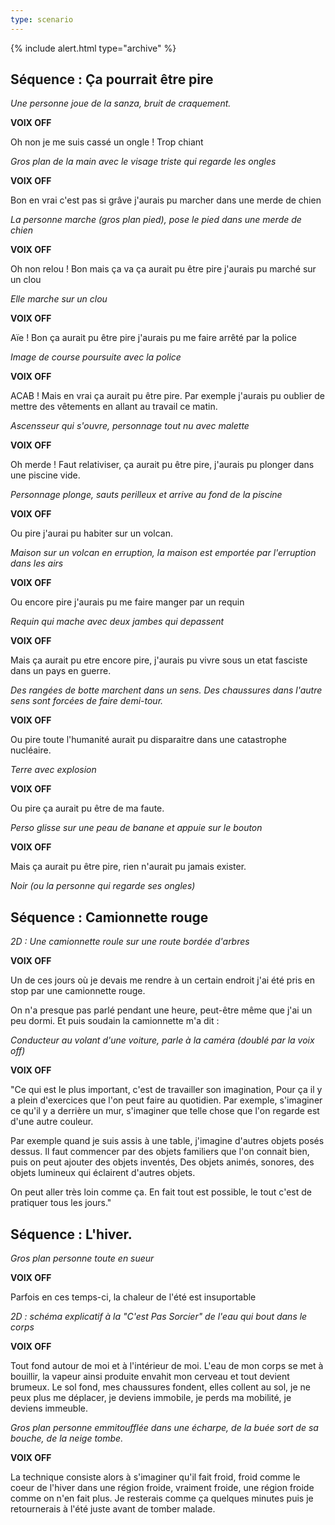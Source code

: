 ```yaml
---
type: scenario
---
```


{% include alert.html type="archive" %}

## Séquence : Ça pourrait être pire

*Une personne joue de la sanza, bruit de craquement.*

**VOIX OFF**

Oh non je me suis cassé un ongle ! Trop chiant

*Gros plan de la main avec le visage triste qui regarde les ongles*

**VOIX OFF**

Bon en vrai c'est pas si grâve j'aurais pu marcher dans une merde de chien

*La personne marche (gros plan pied), pose le pied dans une merde de chien*

**VOIX OFF**

Oh non relou ! Bon mais ça va ça aurait pu être pire j'aurais pu marché sur un clou

*Elle marche sur un clou*

**VOIX OFF**

Aïe ! Bon ça aurait pu être pire j'aurais pu me faire arrêté par la police

*Image de course poursuite avec la police*

**VOIX OFF**

ACAB ! Mais en vrai ça aurait pu être pire. Par exemple j'aurais pu oublier de mettre des vêtements en allant au travail ce matin.

*Ascensseur qui s'ouvre, personnage tout nu avec malette*

**VOIX OFF**

Oh merde ! Faut relativiser, ça aurait pu être pire, j'aurais pu plonger dans une piscine vide.

*Personnage plonge, sauts perilleux et arrive au fond de la piscine*

**VOIX OFF**

Ou pire j'aurai pu habiter sur un volcan.

*Maison sur un volcan en erruption, la maison est emportée par l'erruption dans les airs*

**VOIX OFF**

Ou encore pire j'aurais pu me faire manger par un requin

*Requin qui mache avec deux jambes qui depassent*

**VOIX OFF**

Mais ça aurait pu etre encore pire, j'aurais pu vivre sous un etat fasciste dans un pays en guerre.

*Des rangées de botte marchent dans un sens. Des chaussures dans l'autre sens sont forcées de faire demi-tour.*

**VOIX OFF**

Ou pire toute l'humanité aurait pu disparaitre dans une catastrophe nucléaire.

*Terre avec explosion*

**VOIX OFF**

Ou pire ça aurait pu être de ma faute.

*Perso glisse sur une peau de banane et appuie sur le bouton*

**VOIX OFF**

Mais ça aurait pu être pire, rien n'aurait pu jamais exister.

*Noir (ou la personne qui regarde ses ongles)*















## Séquence : Camionnette rouge

*2D : Une camionnette roule sur une route bordée d'arbres*

**VOIX OFF**

Un de ces jours où je devais me rendre à un certain endroit j'ai été pris en stop par une camionnette rouge.

On n'a presque pas parlé pendant une heure, peut-être même que j'ai un peu dormi. Et puis soudain la camionnette m'a dit :

*Conducteur au volant d'une voiture, parle à la caméra (doublé par la voix off)*

**VOIX OFF**

"Ce qui est le plus important, c'est de travailler son imagination, Pour ça il y a plein d'exercices que l'on peut faire au quotidien. Par exemple, s'imaginer ce qu'il y a derrière un mur, s'imaginer que telle chose que l'on regarde est d'une autre couleur.

Par exemple quand je suis assis à une table, j'imagine d'autres objets posés dessus. Il faut commencer par des objets familiers que l'on connait bien, puis on peut ajouter des objets inventés, Des objets animés, sonores, des objets lumineux qui éclairent d'autres objets.

On peut aller très loin comme ça. En fait tout est possible, le tout c'est de pratiquer tous les jours."


## Séquence : L'hiver.

*Gros plan personne toute en sueur*

**VOIX OFF**

Parfois en ces temps-ci, la chaleur de l'été est insuportable

*2D : schéma explicatif à la "C'est Pas Sorcier" de l'eau qui bout dans le corps*

**VOIX OFF**

Tout fond autour de moi et à l'intérieur de moi. L'eau de mon corps se met à bouillir, la vapeur ainsi produite envahit mon cerveau et tout devient brumeux. Le sol fond, mes chaussures fondent, elles collent au sol, je ne peux plus me déplacer, je deviens immobile, je perds ma mobilité, je deviens immeuble.

*Gros plan personne emmitoufflée dans une écharpe, de la buée sort de sa bouche, de la neige tombe.*

**VOIX OFF**

La technique consiste alors à s'imaginer qu'il fait froid, froid comme le coeur de l'hiver dans une région froide, vraiment froide, une région froide comme on n'en fait plus. Je resterais comme ça quelques minutes puis je retournerais à l'été juste avant de tomber malade.


